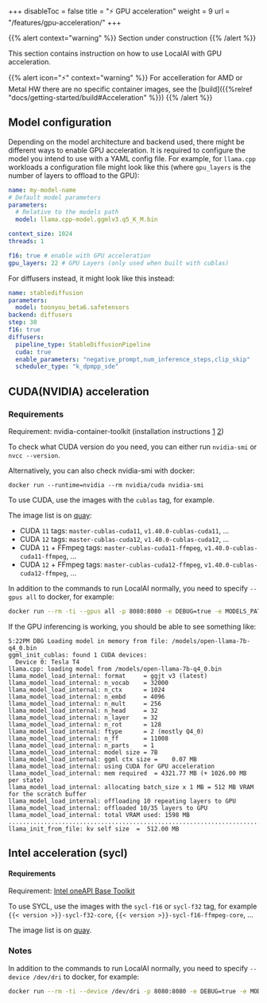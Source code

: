+++
disableToc = false
title = "⚡ GPU acceleration"
weight = 9
url = "/features/gpu-acceleration/"
+++

{{% alert context="warning" %}}
Section under construction
{{% /alert %}}

This section contains instruction on how to use LocalAI with GPU acceleration.

{{% alert icon="⚡" context="warning" %}}
For accelleration for AMD or Metal HW there are no specific container images, see the [build]({{%relref "docs/getting-started/build#Acceleration" %}})
{{% /alert %}}


## Model configuration

Depending on the model architecture and backend used, there might be different ways to enable GPU acceleration. It is required to configure the model you intend to use with a YAML config file. For example, for `llama.cpp` workloads a configuration file might look like this (where `gpu_layers` is the number of layers to offload to the GPU):

```yaml
name: my-model-name
# Default model parameters
parameters:
  # Relative to the models path
  model: llama.cpp-model.ggmlv3.q5_K_M.bin

context_size: 1024
threads: 1

f16: true # enable with GPU acceleration
gpu_layers: 22 # GPU Layers (only used when built with cublas)

```

For diffusers instead, it might look like this instead:

```yaml
name: stablediffusion
parameters:
  model: toonyou_beta6.safetensors
backend: diffusers
step: 30
f16: true
diffusers:
  pipeline_type: StableDiffusionPipeline
  cuda: true
  enable_parameters: "negative_prompt,num_inference_steps,clip_skip"
  scheduler_type: "k_dpmpp_sde"
```

## CUDA(NVIDIA) acceleration

### Requirements

Requirement: nvidia-container-toolkit (installation instructions [1](https://www.server-world.info/en/note?os=Ubuntu_22.04&p=nvidia&f=2) [2](https://docs.nvidia.com/datacenter/cloud-native/container-toolkit/install-guide.html))

To check what CUDA version do you need, you can either run `nvidia-smi` or `nvcc --version`. 

Alternatively, you can also check nvidia-smi with docker:

```
docker run --runtime=nvidia --rm nvidia/cuda nvidia-smi
```

To use CUDA, use the images with the `cublas` tag, for example.

The image list is on [quay](https://quay.io/repository/go-skynet/local-ai?tab=tags):

- CUDA `11` tags: `master-cublas-cuda11`, `v1.40.0-cublas-cuda11`, ...
- CUDA `12` tags: `master-cublas-cuda12`, `v1.40.0-cublas-cuda12`, ...
- CUDA `11` + FFmpeg tags: `master-cublas-cuda11-ffmpeg`, `v1.40.0-cublas-cuda11-ffmpeg`, ...
- CUDA `12` + FFmpeg tags: `master-cublas-cuda12-ffmpeg`, `v1.40.0-cublas-cuda12-ffmpeg`, ...

In addition to the commands to run LocalAI normally, you need to specify `--gpus all` to docker, for example:

```bash
docker run --rm -ti --gpus all -p 8080:8080 -e DEBUG=true -e MODELS_PATH=/models -e THREADS=1 -v $PWD/models:/models quay.io/go-skynet/local-ai:v1.40.0-cublas-cuda12
```

If the GPU inferencing is working, you should be able to see something like:

```
5:22PM DBG Loading model in memory from file: /models/open-llama-7b-q4_0.bin
ggml_init_cublas: found 1 CUDA devices:
  Device 0: Tesla T4
llama.cpp: loading model from /models/open-llama-7b-q4_0.bin
llama_model_load_internal: format     = ggjt v3 (latest)
llama_model_load_internal: n_vocab    = 32000
llama_model_load_internal: n_ctx      = 1024
llama_model_load_internal: n_embd     = 4096
llama_model_load_internal: n_mult     = 256
llama_model_load_internal: n_head     = 32
llama_model_load_internal: n_layer    = 32
llama_model_load_internal: n_rot      = 128
llama_model_load_internal: ftype      = 2 (mostly Q4_0)
llama_model_load_internal: n_ff       = 11008
llama_model_load_internal: n_parts    = 1
llama_model_load_internal: model size = 7B
llama_model_load_internal: ggml ctx size =    0.07 MB
llama_model_load_internal: using CUDA for GPU acceleration
llama_model_load_internal: mem required  = 4321.77 MB (+ 1026.00 MB per state)
llama_model_load_internal: allocating batch_size x 1 MB = 512 MB VRAM for the scratch buffer
llama_model_load_internal: offloading 10 repeating layers to GPU
llama_model_load_internal: offloaded 10/35 layers to GPU
llama_model_load_internal: total VRAM used: 1598 MB
...................................................................................................
llama_init_from_file: kv self size  =  512.00 MB
```

## Intel acceleration (sycl)

#### Requirements

Requirement: [Intel oneAPI Base Toolkit](https://software.intel.com/content/www/us/en/develop/tools/oneapi/base-toolkit/download.html)

To use SYCL, use the images with the `sycl-f16` or `sycl-f32` tag, for example `{{< version >}}-sycl-f32-core`, `{{< version >}}-sycl-f16-ffmpeg-core`, ...

The image list is on [quay](https://quay.io/repository/go-skynet/local-ai?tab=tags).

### Notes

In addition to the commands to run LocalAI normally, you need to specify `--device /dev/dri` to docker, for example:

```bash
docker run --rm -ti --device /dev/dri -p 8080:8080 -e DEBUG=true -e MODELS_PATH=/models -e THREADS=1 -v $PWD/models:/models quay.io/go-skynet/local-ai:{{< version >}}-sycl-f16-ffmpeg-core
```

